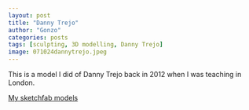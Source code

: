 ```yaml
---
layout: post
title: "Danny Trejo"
author: "Gonzo"
categories: posts
tags: [sculpting, 3D modelling, Danny Trejo]
image: 071024dannytrejo.jpeg
---
```


This is a model I did of Danny Trejo back in 2012 when I was teaching in London.


[My sketchfab models](https://skfb.ly/6i3g2dca)
